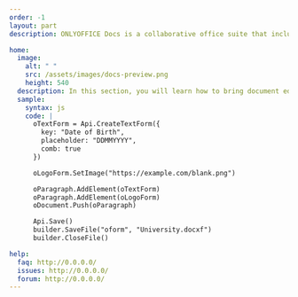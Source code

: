 ```yaml
---
order: -1
layout: part
description: ONLYOFFICE Docs is a collaborative office suite that includes editors for text documents, spreadsheets, presentations, fillable forms, and PDFs.

home:
  image:
    alt: " "
    src: /assets/images/docs-preview.png
    height: 540
  description: In this section, you will learn how to bring document editing and co-authoring to your web app users, set up, configure and integrate ONLYOFFICE Docs, extend its functionality using your own plugins/macros, and integrate document editors into the desktop applications. You will also find the information on how to use Document Builder to generate documents easily without running document editors.
  sample:
    syntax: js
    code: |
      oTextForm = Api.CreateTextForm({
        key: "Date of Birth",
        placeholder: "DDMMYYYY",
        comb: true
      })

      oLogoForm.SetImage("https://example.com/blank.png")

      oParagraph.AddElement(oTextForm)
      oParagraph.AddElement(oLogoForm)
      oDocument.Push(oParagraph)

      Api.Save()
      builder.SaveFile("oform", "University.docxf")
      builder.CloseFile()

help:
  faq: http://0.0.0.0/
  issues: http://0.0.0.0/
  forum: http://0.0.0.0/
---
```

